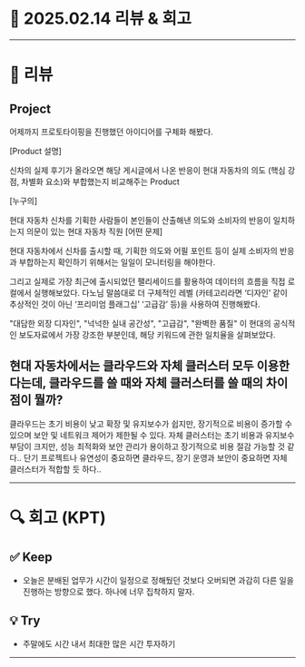 # 📅 2025.02.14 리뷰 & 회고

---

# 📝 리뷰

## Project

어제까지 프로토타이핑을 진행했던 아이디어를 구체화 해봤다.

[Product 설명]

신차의 실제 후기가 올라오면 해당 게시글에서 나온 반응이 현대 자동차의 의도 (핵심 강점, 차별화 요소)와 부합했는지 비교해주는 Product

[누구의]

현대 자동차 신차를 기획한 사람들이 본인들이 산출해낸 의도와 소비자의 반응이 일치하는지 의문이 있는 현대 자동차 직원
[어떤 문제]

현대 자동차에서 신차를 출시할 때, 기획한 의도와 어필 포인트 등이 실제 소비자의 반응과 부합하는지 확인하기 위해서는 일일이 모니터링을 해야한다.

그리고 실제로 가장 최근에 출시되었던 팰리세이드를 활용하여 데이터의 흐름을 직접 로컬에서 실행해보았다. 다노님 말씀대로 더 구체적인 레벨 (카테고리라면 ‘디자인’ 같이 추상적인 것이 아닌 ‘프리미엄 플래그십’ ‘고급감’ 등)을 사용하여 진행해봤다.

"대담한 외장 디자인", "넉넉한 실내 공간성",  "고급감",  "완벽한 품질" 이 현대의 공식적인 보도자료에서 가장 강조한 부분인데, 해당 키워드에 관한 일치율을 살펴보았다.

 

## 현대 자동차에서는 클라우드와 자체 클러스터 모두 이용한다는데, 클라우드를 쓸 때와 자체 클러스터를 쓸 때의 차이점이 뭘까?

클라우드는 초기 비용이 낮고 확장 및 유지보수가 쉽지만, 장기적으로 비용이 증가할 수 있으며 보안 및 네트워크 제어가 제한될 수 있다. 자체 클러스터는 초기 비용과 유지보수 부담이 크지만, 성능 최적화와 보안 관리가 용이하고 장기적으로 비용 절감 가능할 것 같다.. 단기 프로젝트나 유연성이 중요하면 클라우드, 장기 운영과 보안이 중요하면 자체 클러스터가 적합할 듯 하다..

---

# 🔍 회고 (KPT)

## ✅ Keep

- 오늘은 분배된 업무가 시간이 일정으로 정해뒀던 것보다 오버되면 과감히 다른 일을 진행하는 방향으로 했다. 하나에 너무 집착하지 말자.


## 💡 Try

- 주말에도 시간 내서 최대한 많은 시간 투자하기

---
